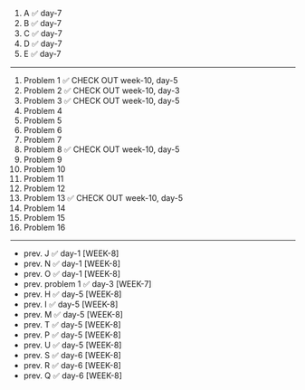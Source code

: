 1. A ✅ day-7
2. B ✅ day-7
3. C ✅ day-7
4. D ✅ day-7
5. E ✅ day-7
---
1. Problem 1 ✅ CHECK OUT week-10, day-5
2. Problem 2 ✅ CHECK OUT week-10, day-3
3. Problem 3 ✅ CHECK OUT week-10, day-5
4. Problem 4
5. Problem 5
6. Problem 6
7. Problem 7
8. Problem 8 ✅ CHECK OUT week-10, day-5
9. Problem 9
10. Problem 10
11. Problem 11
12. Problem 12
13. Problem 13 ✅ CHECK OUT week-10, day-5
14. Problem 14
15. Problem 15
16. Problem 16
---
- prev. J  ✅ day-1 [WEEK-8]
- prev. N  ✅ day-1 [WEEK-8]
- prev. O  ✅ day-1 [WEEK-8]
- prev. problem 1 ✅ day-3 [WEEK-7]
- prev. H  ✅ day-5 [WEEK-8]
- prev. I  ✅ day-5 [WEEK-8]
- prev. M  ✅ day-5 [WEEK-8]
- prev. T  ✅ day-5 [WEEK-8]
- prev. P  ✅ day-5 [WEEK-8]
- prev. U  ✅ day-5 [WEEK-8]
- prev. S  ✅ day-6 [WEEK-8]
- prev. R  ✅ day-6 [WEEK-8]
- prev. Q  ✅ day-6 [WEEK-8]